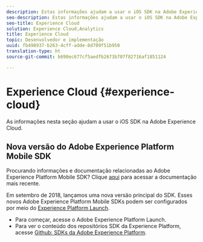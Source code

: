```yaml
---
description: Estas informações ajudam a usar o iOS SDK na Adobe Experience Cloud.
seo-description: Estas informações ajudam a usar o iOS SDK na Adobe Experience Cloud.
seo-title: Experience Cloud
solution: Experience Cloud,Analytics
title: Experience Cloud
topic: Desenvolvedor e implementação
uuid: fb498937-b263-4cff-adde-8d709f51b950
translation-type: ht
source-git-commit: b690ec677cf5aedfb2673b707f82716af1851124

---
```



# Experience Cloud {#experience-cloud}

As informações nesta seção ajudam a usar o iOS SDK na Adobe Experience Cloud.

## Nova versão do Adobe Experience Platform Mobile SDK

Procurando informações e documentação relacionadas ao Adobe Experience Platform Mobile SDK? Clique [aqui](https://aep-sdks.gitbook.io/docs/) para acessar a documentação mais recente.

Em setembro de 2018, lançamos uma nova versão principal do SDK. Esses novos Adobe Experience Platform Mobile SDKs podem ser configurados por meio do [Experience Platform Launch](https://www.adobe.com/br/experience-platform/launch.html).

* Para começar, acesse o Adobe Experience Platform Launch.
* Para ver o conteúdo dos repositórios SDK da Experience Platform, acesse [Github: SDKs da Adobe Experience Platform](https://github.com/Adobe-Marketing-Cloud/acp-sdks).

